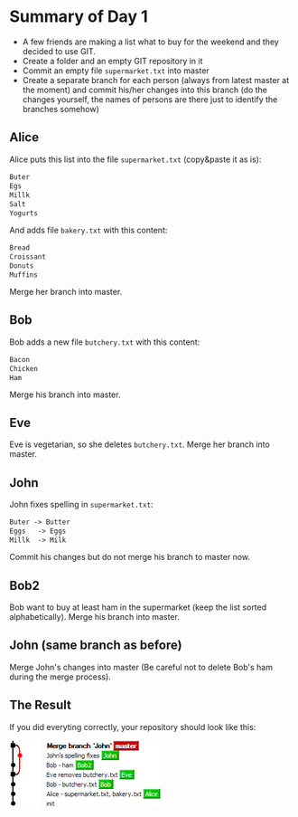 # Summary of Day 1

* A few friends are making a list what to buy for the weekend and they decided to use GIT.
* Create a folder and an empty GIT repository in it
* Commit an empty file `supermarket.txt` into master
* Create a separate branch for each person (always from latest master at the moment)
and commit his/her changes into this branch
(do the changes yourself, the names of persons are there just to identify the branches somehow)

## Alice

Alice puts this list into the file `supermarket.txt` (copy&paste it as is):

```
Buter
Egs
Millk
Salt
Yogurts
```

And adds file `bakery.txt` with this content:

```
Bread
Croissant
Donuts
Muffins
```

Merge her branch into master.

## Bob

Bob adds a new file `butchery.txt` with this content:

```
Bacon
Chicken
Ham
```

Merge his branch into master.

## Eve

Eve is vegetarian, so she deletes `butchery.txt`. Merge her branch into master.

## John

John fixes spelling in `supermarket.txt`:

```
Buter -> Butter
Eggs   -> Eggs
Millk  -> Milk
```

Commit his changes but do not merge his branch to master now.

## Bob2

Bob want to buy at least ham in the supermarket (keep the list sorted alphabetically). Merge his branch into master.

## John (same branch as before)

Merge John's changes into master (Be careful not to delete Bob's ham during the merge process).

## The Result

If you did everyting correctly, your repository should look like this:

![result](final.png)
